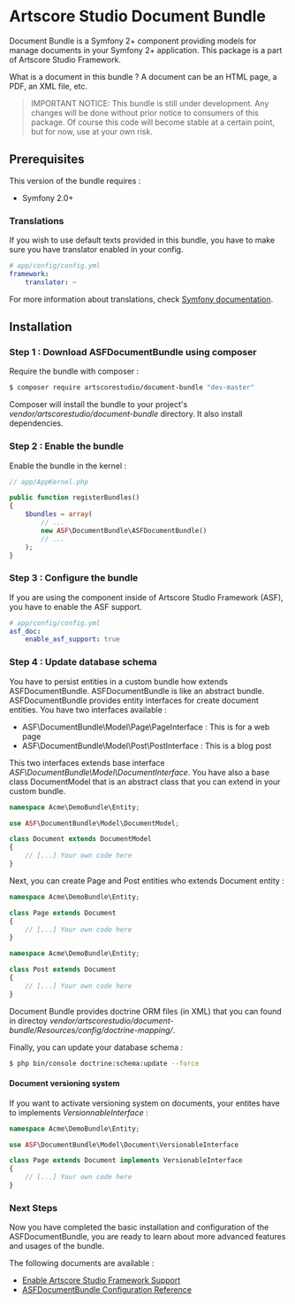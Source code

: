 # Artscore Studio Document Bundle

Document Bundle is a Symfony 2+ component providing models for manage documents in your Symfony 2+ application. This package is a part of Artscore Studio Framework.

What is a document in this bundle ? A document can be an HTML page, a PDF, an XML file, etc.

> IMPORTANT NOTICE: This bundle is still under development. Any changes will be done without prior notice to consumers of this package. Of course this code will become stable at a certain point, but for now, use at your own risk.
 
## Prerequisites

This version of the bundle requires :
* Symfony 2.0+

### Translations

If you wish to use default texts provided in this bundle, you have to make sure you have translator enabled in your config.

```yaml
# app/config/config.yml
framework:
    translator: ~
```

For more information about translations, check [Symfony documentation](https://symfony.com/doc/current/book/translation.html).

## Installation

### Step 1 : Download ASFDocumentBundle using composer

Require the bundle with composer :

```bash
$ composer require artscorestudio/document-bundle "dev-master"
```

Composer will install the bundle to your project's *vendor/artscorestudio/document-bundle* directory. It also install dependencies. 

### Step 2 : Enable the bundle

Enable the bundle in the kernel :

```php
// app/AppKernel.php

public function registerBundles()
{
	$bundles = array(
		// ...
		new ASF\DocumentBundle\ASFDocumentBundle()
		// ...
	);
}
```

### Step 3 : Configure the bundle

If you are using the component inside of Artscore Studio Framework (ASF), you have to enable the ASF support.

```yaml
# app/config/config.yml
asf_doc:
    enable_asf_support: true
```

### Step 4 : Update database schema

You have to persist entities in a custom bundle how extends ASFDocumentBundle. ASFDocumentBundle is like an abstract bundle.
ASFDocumentBundle provides entity interfaces for create document entities. You have two interfaces available :

* ASF\DocumentBundle\Model\Page\PageInterface : This is for a web page
* ASF\DocumentBundle\Model\Post\PostInterface : This is a blog post

This two interfaces extends base interface *ASF\DocumentBundle\Model\DocumentInterface*. You have also a base class DocumentModel that is an abstract class that you can extend in your custom bundle.

```php
namespace Acme\DemoBundle\Entity;

use ASF\DocumentBundle\Model\DocumentModel;

class Document extends DocumentModel
{
	// [...] Your own code here
}
```

Next, you can create Page and Post entities who extends Document entity :

```php
namespace Acme\DemoBundle\Entity;

class Page extends Document
{
	// [...] Your own code here
}
```

```php
namespace Acme\DemoBundle\Entity;

class Post extends Document
{
	// [...] Your own code here
}
```

Document Bundle provides doctrine ORM files (in XML) that you can found in directoy *vendor/artscorestudio/document-bundle/Resources/config/doctrine-mapping/*. 

Finally, you can update your database schema :

```bash
$ php bin/console doctrine:schema:update --force
```

#### Document versioning system 

If you want to activate versioning system on documents, your entites have to implements *VersionnableInterface* :

```php
namespace Acme\DemoBundle\Entity;

use ASF\DocumentBundle\Model\Document\VersionableInterface

class Page extends Document implements VersionableInterface
{
	// [...] Your own code here
}
```

### Next Steps

Now you have completed the basic installation and configuration of the ASFDocumentBundle, you are ready to learn about more advanced features and usages of the bundle.

The following documents are available :
* [Enable Artscore Studio Framework Support](asf-support.md)
* [ASFDocumentBundle Configuration Reference](configuration.md)